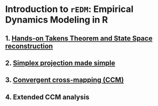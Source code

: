# Introduction to `rEDM`: Empirical Dynamics Modeling in R

## 1. [Hands-on Takens Theorem and State Space reconstruction](Hands-on_Takens.html)

## 2. [Simplex projection made simple](simplex.html)

## 3. [Convergent cross-mapping (CCM)](ccm.html)

## 4. Extended CCM analysis

